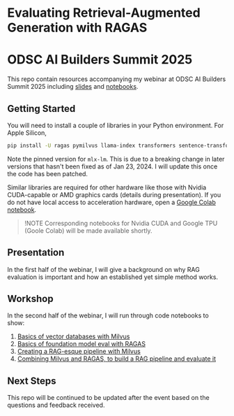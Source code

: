 # Evaluating Retrieval-Augmented Generation with RAGAS
# ODSC AI Builders Summit 2025
This repo contain resources accompanying my webinar at ODSC AI Builders Summit 2025 including [slides](https://github.com/stefanwebb/odsc-ai-builders-summit-2025/tree/main/slides) and [notebooks](https://github.com/stefanwebb/odsc-ai-builders-summit-2025/tree/main/notebooks).

## Getting Started
You will need to install a couple of libraries in your Python environment. For Apple Silicon,
```bash
pip install -U ragas pymilvus llama-index transformers sentence-transformers mlx-lm==0.20.6
```
Note the pinned version for `mlx-lm`. This is due to a breaking change in later versions that hasn't been fixed as of Jan 23, 2024. I will update this once the code has been patched.

Similar libraries are required for other hardware like those with Nvidia CUDA-capable or AMD graphics cards (details during presentation). If you do not have local access to acceleration hardware, open a [Google Colab notebook](https://colab.research.google.com/).

>!NOTE 
> Corresponding notebooks for Nvidia CUDA and Google TPU (Goole Colab) will be made available shortly.

## Presentation
In the first half of the webinar, I will give a background on why RAG evaluation is important and how an established yet simple method works.

## Workshop
In the second half of the webinar, I will run through code notebooks to show:
1. [Basics of vector databases with Milvus](https://github.com/stefanwebb/odsc-ai-builders-summit-2025/blob/main/notebooks/1%20getting%20started%20with%20vector%20databases.ipynb)
2. [Basics of foundation model eval with RAGAS](https://github.com/stefanwebb/odsc-ai-builders-summit-2025/blob/main/notebooks/2%20getting%20started%20with%20ragas%20-%20apple-silicon.ipynb)
3. [Creating a RAG-esque pipeline with Milvus](https://github.com/stefanwebb/odsc-ai-builders-summit-2025/blob/main/notebooks/3%20building%20a%20rag%20system%20with%20milvus.ipynb)
4. [Combining Milvus and RAGAS, to build a RAG pipeline and evaluate it](https://github.com/stefanwebb/odsc-ai-builders-summit-2025/blob/main/notebooks/4%20evaluating%20rag%20system%20with%20milvus%20and%20ragas%20-%20apple%20silicon.ipynb)

## Next Steps
This repo will be continued to be updated after the event based on the questions and feedback received.